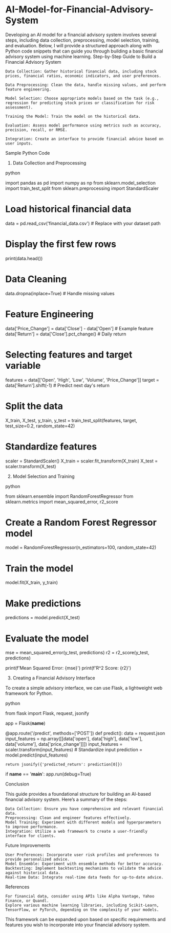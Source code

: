 # AI-Model-for-Financial-Advisory-System
Developing an AI model for a financial advisory system involves several steps, including data collection, preprocessing, model selection, training, and evaluation. Below, I will provide a structured approach along with Python code snippets that can guide you through building a basic financial advisory system using machine learning.
Step-by-Step Guide to Build a Financial Advisory System

    Data Collection: Gather historical financial data, including stock prices, financial ratios, economic indicators, and user preferences.

    Data Preprocessing: Clean the data, handle missing values, and perform feature engineering.

    Model Selection: Choose appropriate models based on the task (e.g., regression for predicting stock prices or classification for risk assessment).

    Training the Model: Train the model on the historical data.

    Evaluation: Assess model performance using metrics such as accuracy, precision, recall, or RMSE.

    Integration: Create an interface to provide financial advice based on user inputs.

Sample Python Code
1. Data Collection and Preprocessing

python

import pandas as pd
import numpy as np
from sklearn.model_selection import train_test_split
from sklearn.preprocessing import StandardScaler

# Load historical financial data
data = pd.read_csv('financial_data.csv')  # Replace with your dataset path

# Display the first few rows
print(data.head())

# Data Cleaning
data.dropna(inplace=True)  # Handle missing values

# Feature Engineering
data['Price_Change'] = data['Close'] - data['Open']  # Example feature
data['Return'] = data['Close'].pct_change()  # Daily return

# Selecting features and target variable
features = data[['Open', 'High', 'Low', 'Volume', 'Price_Change']]
target = data['Return'].shift(-1)  # Predict next day's return

# Split the data
X_train, X_test, y_train, y_test = train_test_split(features, target, test_size=0.2, random_state=42)

# Standardize features
scaler = StandardScaler()
X_train = scaler.fit_transform(X_train)
X_test = scaler.transform(X_test)

2. Model Selection and Training

python

from sklearn.ensemble import RandomForestRegressor
from sklearn.metrics import mean_squared_error, r2_score

# Create a Random Forest Regressor model
model = RandomForestRegressor(n_estimators=100, random_state=42)

# Train the model
model.fit(X_train, y_train)

# Make predictions
predictions = model.predict(X_test)

# Evaluate the model
mse = mean_squared_error(y_test, predictions)
r2 = r2_score(y_test, predictions)

print(f'Mean Squared Error: {mse}')
print(f'R^2 Score: {r2}')

3. Creating a Financial Advisory Interface

To create a simple advisory interface, we can use Flask, a lightweight web framework for Python.

python

from flask import Flask, request, jsonify

app = Flask(__name__)

@app.route('/predict', methods=['POST'])
def predict():
    data = request.json
    input_features = np.array([[data['open'], data['high'], data['low'], data['volume'], data['price_change']]])
    input_features = scaler.transform(input_features)  # Standardize input
    prediction = model.predict(input_features)
    
    return jsonify({'predicted_return': prediction[0]})

if __name__ == '__main__':
    app.run(debug=True)

Conclusion

This guide provides a foundational structure for building an AI-based financial advisory system. Here’s a summary of the steps:

    Data Collection: Ensure you have comprehensive and relevant financial data.
    Preprocessing: Clean and engineer features effectively.
    Model Training: Experiment with different models and hyperparameters to improve performance.
    Integration: Utilize a web framework to create a user-friendly interface for clients.

Future Improvements

    User Preferences: Incorporate user risk profiles and preferences to provide personalized advice.
    Model Ensemble: Experiment with ensemble methods for better accuracy.
    Backtesting: Implement backtesting mechanisms to validate the advice against historical data.
    Real-time Data: Integrate real-time data feeds for up-to-date advice.

References

    For financial data, consider using APIs like Alpha Vantage, Yahoo Finance, or Quandl.
    Explore various machine learning libraries, including Scikit-Learn, TensorFlow, or PyTorch, depending on the complexity of your models.

This framework can be expanded upon based on specific requirements and features you wish to incorporate into your financial advisory system.
